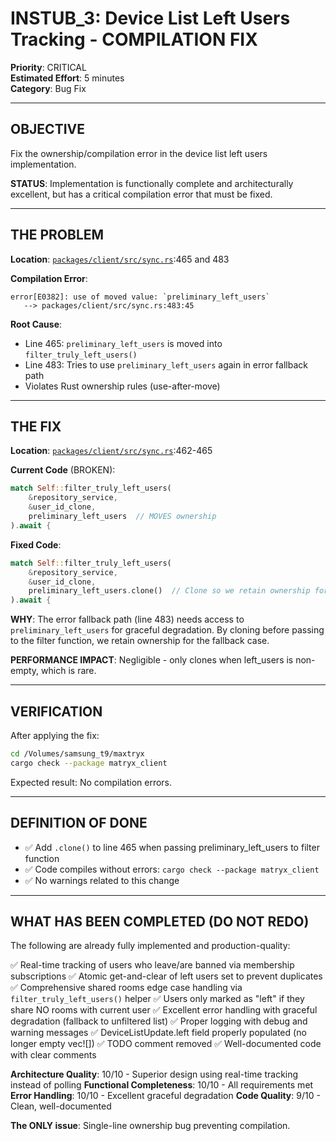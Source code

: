 # INSTUB_3: Device List Left Users Tracking - COMPILATION FIX

**Priority**: CRITICAL  
**Estimated Effort**: 5 minutes  
**Category**: Bug Fix

---

## OBJECTIVE

Fix the ownership/compilation error in the device list left users implementation.

**STATUS**: Implementation is functionally complete and architecturally excellent, but has a critical compilation error that must be fixed.

---

## THE PROBLEM

**Location**: [`packages/client/src/sync.rs`](../packages/client/src/sync.rs):465 and 483

**Compilation Error**:
```
error[E0382]: use of moved value: `preliminary_left_users`
   --> packages/client/src/sync.rs:483:45
```

**Root Cause**: 
- Line 465: `preliminary_left_users` is moved into `filter_truly_left_users()`
- Line 483: Tries to use `preliminary_left_users` again in error fallback path
- Violates Rust ownership rules (use-after-move)

---

## THE FIX

**Location**: [`packages/client/src/sync.rs`](../packages/client/src/sync.rs):462-465

**Current Code** (BROKEN):
```rust
match Self::filter_truly_left_users(
    &repository_service,
    &user_id_clone,
    preliminary_left_users  // MOVES ownership
).await {
```

**Fixed Code**:
```rust
match Self::filter_truly_left_users(
    &repository_service,
    &user_id_clone,
    preliminary_left_users.clone()  // Clone so we retain ownership for fallback
).await {
```

**WHY**: The error fallback path (line 483) needs access to `preliminary_left_users` for graceful degradation. By cloning before passing to the filter function, we retain ownership for the fallback case.

**PERFORMANCE IMPACT**: Negligible - only clones when left_users is non-empty, which is rare.

---

## VERIFICATION

After applying the fix:

```bash
cd /Volumes/samsung_t9/maxtryx
cargo check --package matryx_client
```

Expected result: No compilation errors.

---

## DEFINITION OF DONE

- ✅ Add `.clone()` to line 465 when passing preliminary_left_users to filter function
- ✅ Code compiles without errors: `cargo check --package matryx_client`
- ✅ No warnings related to this change

---

## WHAT HAS BEEN COMPLETED (DO NOT REDO)

The following are already fully implemented and production-quality:

✅ Real-time tracking of users who leave/are banned via membership subscriptions
✅ Atomic get-and-clear of left users set to prevent duplicates
✅ Comprehensive shared rooms edge case handling via `filter_truly_left_users()` helper
✅ Users only marked as "left" if they share NO rooms with current user
✅ Excellent error handling with graceful degradation (fallback to unfiltered list)
✅ Proper logging with debug and warning messages
✅ DeviceListUpdate.left field properly populated (no longer empty vec![])
✅ TODO comment removed
✅ Well-documented code with clear comments

**Architecture Quality**: 10/10 - Superior design using real-time tracking instead of polling
**Functional Completeness**: 10/10 - All requirements met
**Error Handling**: 10/10 - Excellent graceful degradation
**Code Quality**: 9/10 - Clean, well-documented

**The ONLY issue**: Single-line ownership bug preventing compilation.
